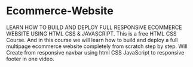 # Ecommerce-Website
LEARN HOW TO BUILD AND DEPLOY FULL RESPONSIVE ECOMMERCE WEBSITE USING HTML CSS &amp; JAVASCRIPT. This is a free HTML CSS Course. And in this course we will learn how to build and deploy a full multipage ecommerce website completely from scratch step by step. Will Create from responsive navbar using html CSS JavaScript to responsive footer in one video.
